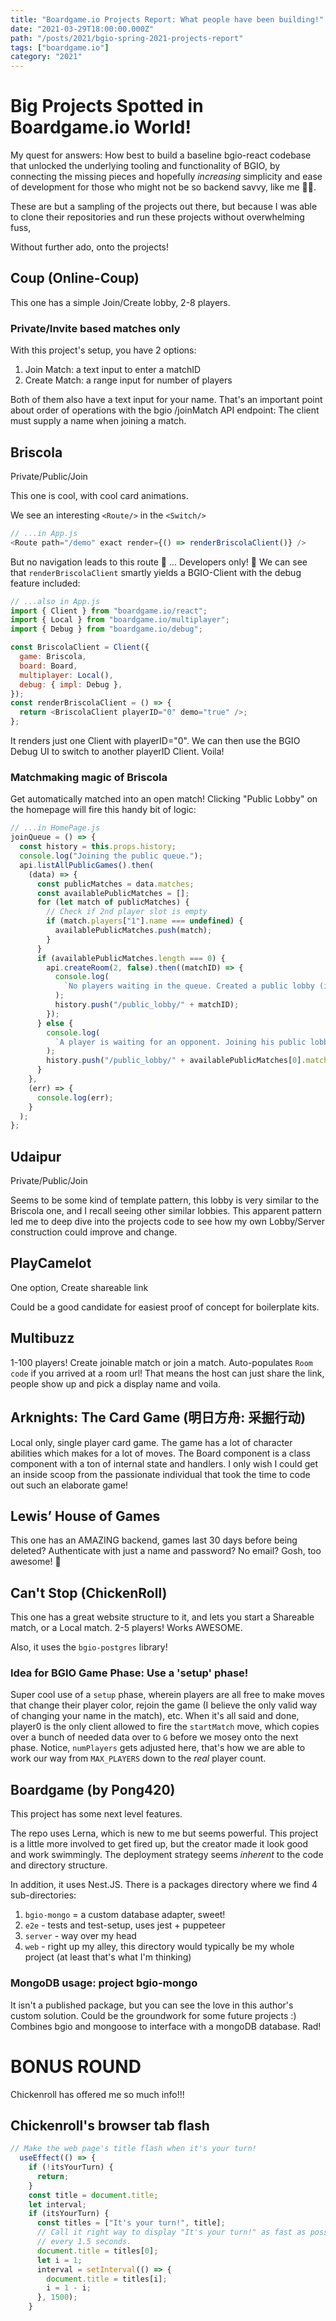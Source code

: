 ```yaml
---
title: "Boardgame.io Projects Report: What people have been building!"
date: "2021-03-29T18:00:00.000Z"
path: "/posts/2021/bgio-spring-2021-projects-report"
tags: ["boardgame.io"]
category: "2021"
---
```


# Big Projects Spotted in Boardgame.io World!

My quest for answers: How best to build a baseline bgio-react codebase that unlocked the underlying tooling and functionality of BGIO, by connecting the missing pieces and hopefully _increasing_ simplicity and ease of development for those who might not be so backend savvy, like me 🙋‍♂️.

These are but a sampling of the projects out there, but because I was able to clone their repositories and run these projects without overwhelming fuss,

Without further ado, onto the projects!

## Coup (Online-Coup)

This one has a simple Join/Create lobby, 2-8 players.

### Private/Invite based matches only

With this project's setup, you have 2 options:

1. Join Match: a text input to enter a matchID
2. Create Match: a range input for number of players

Both of them also have a text input for your name. That's an important point about order of operations with the bgio /joinMatch API endpoint: The client must supply a name when joining a match.

</section>

<section>

## Briscola

Private/Public/Join

This one is cool, with cool card animations.

We see an interesting `<Route/>` in the `<Switch/>`

```js
// ...in App.js
<Route path="/demo" exact render={() => renderBriscolaClient()} />
```

But no navigation leads to this route 🤔
... Developers only! 🥳
We can see that `renderBriscolaClient` smartly yields a BGIO-Client with the debug feature included:

```js
// ...also in App.js
import { Client } from "boardgame.io/react";
import { Local } from "boardgame.io/multiplayer";
import { Debug } from "boardgame.io/debug";

const BriscolaClient = Client({
  game: Briscola,
  board: Board,
  multiplayer: Local(),
  debug: { impl: Debug },
});
const renderBriscolaClient = () => {
  return <BriscolaClient playerID="0" demo="true" />;
};
```

It renders just one Client with playerID="0". We can then use the BGIO Debug UI to switch to another playerID Client. Voila!

### Matchmaking magic of Briscola

Get automatically matched into an open match!
Clicking "Public Lobby" on the homepage will fire this handy bit of logic:

```js
// ...in HomePage.js
joinQueue = () => {
  const history = this.props.history;
  console.log("Joining the public queue.");
  api.listAllPublicGames().then(
    (data) => {
      const publicMatches = data.matches;
      const availablePublicMatches = [];
      for (let match of publicMatches) {
        // Check if 2nd player slot is empty
        if (match.players["1"].name === undefined) {
          availablePublicMatches.push(match);
        }
      }
      if (availablePublicMatches.length === 0) {
        api.createRoom(2, false).then((matchID) => {
          console.log(
            `No players waiting in the queue. Created a public lobby (id: ${matchID}).`
          );
          history.push("/public_lobby/" + matchID);
        });
      } else {
        console.log(
          `A player is waiting for an opponent. Joining his public lobby (id: ${availablePublicMatches[0].matchID}).`
        );
        history.push("/public_lobby/" + availablePublicMatches[0].matchID);
      }
    },
    (err) => {
      console.log(err);
    }
  );
};
```

</section>

<section>

## Udaipur

Private/Public/Join

Seems to be some kind of template pattern, this lobby is very similar to the Briscola one, and I recall seeing other similar lobbies. This apparent pattern led me to deep dive into the projects code to see how my own Lobby/Server construction could improve and change.

</section>

<section>

## PlayCamelot

One option, Create shareable link

Could be a good candidate for easiest proof of concept for boilerplate kits.

</section>

<section>

## Multibuzz

1-100 players! Create joinable match or join a match. Auto-populates `Room code` if you arrived at a room url! That means the host can just share the link, people show up and pick a display name and voila.

</section>

<section>

## Arknights: The Card Game (明日方舟: 采掘行动)

Local only, single player card game. The game has a lot of character abilities which makes for a lot of moves. The Board component is a class component with a ton of internal state and handlers. I only wish I could get an inside scoop from the passionate individual that took the time to code out such an elaborate game!

</section>

<section>

## Lewis’ House of Games

This one has an AMAZING backend, games last 30 days before being deleted? Authenticate with just a name and password? No email? Gosh, too awesome! 🤯

</section>

<section>

## Can't Stop (ChickenRoll)

This one has a great website structure to it, and lets you start a Shareable match, or a Local match. 2-5 players! Works AWESOME.

Also, it uses the `bgio-postgres` library!

### Idea for BGIO Game Phase: Use a 'setup' phase!

Super cool use of a `setup` phase, wherein players are all free to make moves that change their player color, rejoin the game (I believe the only valid way of changing your name in the match), etc.
When it's all said and done, player0 is the only client allowed to fire the `startMatch` move, which copies over a bunch of needed data over to `G` before we mosey onto the next phase. Notice, `numPlayers` gets adjusted here, that's how we are able to work our way from `MAX_PLAYERS` down to the _real_ player count.

</section>

<section>

## Boardgame (by Pong420)

This project has some next level features.

The repo uses Lerna, which is new to me but seems powerful. This project is a little more involved to get fired up, but the creator made it look good and work swimmingly. The deployment strategy seems _inherent_ to the code and directory structure.

In addition, it uses Nest.JS. There is a packages directory where we find 4 sub-directories:

1. `bgio-mongo` = a custom database adapter, sweet!
2. `e2e` - tests and test-setup, uses jest + puppeteer
3. `server` - way over my head
4. `web` - right up my alley, this directory would typically be my whole project (at least that's what I'm thinking)

### MongoDB usage: project bgio-mongo

It isn't a published package, but you can see the love in this author's custom solution. Could be the groundwork for some future projects :) Combines bgio and mongoose to interface with a mongoDB database. Rad!

</section>

# BONUS ROUND

Chickenroll has offered me so much info!!!

## Chickenroll's browser tab flash

```js
// Make the web page's title flash when it's your turn!
  useEffect(() => {
    if (!itsYourTurn) {
      return;
    }
    const title = document.title;
    let interval;
    if (itsYourTurn) {
      const titles = ["It's your turn!", title];
      // Call it right way to display "It's your turn!" as fast as possible. Then re-run
      // every 1.5 seconds.
      document.title = titles[0];
      let i = 1;
      interval = setInterval(() => {
        document.title = titles[i];
        i = 1 - i;
      }, 1500);
    }
```
